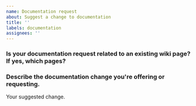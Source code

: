 ```yaml
---
name: Documentation request
about: Suggest a change to documentation
title: ''
labels: documentation
assignees: ''
---
```


### Is your documentation request related to an existing wiki page? If yes, which pages?


### Describe the documentation change you're offering or requesting.
Your suggested change.

